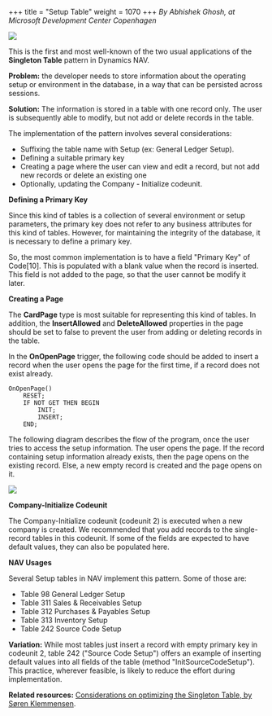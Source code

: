 +++
title = "Setup Table"
weight = 1070
+++
_By Abhishek Ghosh, at Microsoft Development Center Copenhagen_

[![ ][image0]][anchor0]

This is the first and most well-known of the two usual applications of the **Singleton Table** pattern in Dynamics NAV.

**Problem:** the developer needs to store information about the operating setup or environment in the database, in a way that can be persisted across sessions.

**Solution:** The information is stored in a table with one record only. The user is subsequently able to modify, but not add or delete records in the table.

The implementation of the pattern involves several considerations:

* Suffixing the table name with Setup (ex: General Ledger Setup).
* Defining a suitable primary key
* Creating a page where the user can view and edit a record, but not add new records or delete an existing one
* Optionally, updating the Company - Initialize codeunit.

**Defining a Primary Key**

Since this kind of tables is a collection of several environment or setup parameters, the primary key does not refer to any business attributes for this kind of tables. However, for maintaining the integrity of the database, it is necessary to define a primary key.

So, the most common implementation is to have a field "Primary Key" of Code\[10\]. This is populated with a blank value when the record is inserted. This field is not added to the page, so that the user cannot be modify it later.

**Creating a Page**

The **CardPage** type is most suitable for representing this kind of tables. In addition, the **InsertAllowed** and **DeleteAllowed** properties in the page should be set to false to prevent the user from adding or deleting records in the table.

In the **OnOpenPage** trigger, the following code should be added to insert a record when the user opens the page for the first time, if a record does not exist already.

```al
OnOpenPage()
    RESET;
    IF NOT GET THEN BEGIN
        INIT;
        INSERT;
    END;
```

The following diagram describes the flow of the program, once the user tries to access the setup information. The user opens the page. If the record containing setup information already exists, then the page opens on the existing record. Else, a new empty record is created and the page opens on it.

[![ ][image1]][anchor1]

**Company-Initialize Codeunit**

The Company-Initialize codeunit (codeunit 2) is executed when a new company is created. We recommended that you add records to the single-record tables in this codeunit. If some of the fields are expected to have default values, they can also be populated here.

**NAV Usages**

Several Setup tables in NAV implement this pattern. Some of those are:

* Table 98 General Ledger Setup
* Table 311 Sales & Receivables Setup
* Table 312 Purchases & Payables Setup
* Table 313 Inventory Setup
* Table 242 Source Code Setup

**Variation:** While most tables just insert a record with empty primary key in codeunit 2, table 242 ("Source Code Setup") offers an example of inserting default values into all fields of the table (method "InitSourceCodeSetup"). This practice, wherever feasible, is likely to reduce the effort during implementation.

**Related resources:** [Considerations on optimizing the Singleton Table, by Søren Klemmensen][anchor2].



[anchor0]: Setup-Table.png
[anchor1]: 6675.NAVSetupTablePattern2.png
[anchor2]: http://www.klemmensen.ca/Blog/Post/35/Initialize-Setup-Tables


[image0]: Setup-Table.png
[image1]: 6675.NAVSetupTablePattern2.png
